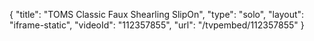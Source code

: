 {
    "title": "TOMS Classic Faux Shearling SlipOn",
    "type": "solo",
    "layout": "iframe-static",
    "videoId": "112357855",
    "url": "\/tvpembed\/112357855"
}
